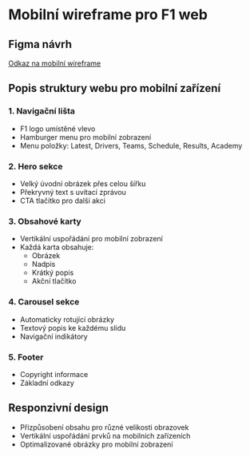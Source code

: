 # Mobilní wireframe pro F1 web

## Figma návrh
[Odkaz na mobilní wireframe](https://www.figma.com/design/wPmM96gkm2XgEyKaqfWfIH/First-wireframe?node-id=0-1&t=5ZEdv9ZbLLdzGj7v-1)

## Popis struktury webu pro mobilní zařízení

### 1. Navigační lišta
- F1 logo umístěné vlevo
- Hamburger menu pro mobilní zobrazení
- Menu položky: Latest, Drivers, Teams, Schedule, Results, Academy

### 2. Hero sekce
- Velký úvodní obrázek přes celou šířku
- Překryvný text s uvítací zprávou
- CTA tlačítko pro další akci

### 3. Obsahové karty
- Vertikální uspořádání pro mobilní zobrazení
- Každá karta obsahuje:
  * Obrázek
  * Nadpis
  * Krátký popis
  * Akční tlačítko

### 4. Carousel sekce
- Automaticky rotující obrázky
- Textový popis ke každému slidu
- Navigační indikátory

### 5. Footer
- Copyright informace
- Základní odkazy

## Responzivní design
- Přizpůsobení obsahu pro různé velikosti obrazovek
- Vertikální uspořádání prvků na mobilních zařízeních
- Optimalizované obrázky pro mobilní zobrazení
